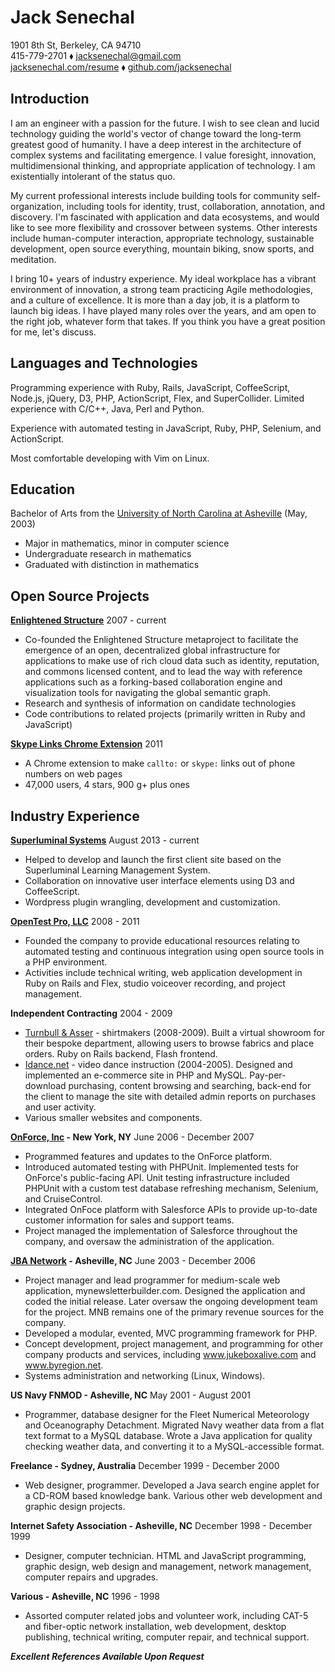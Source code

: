 Jack Senechal
=============

1901 8th St, Berkeley, CA 94710  
415-779-2701 ⬧ <jacksenechal@gmail.com>  
[jacksenechal.com/resume][] ⬧ [github.com/jacksenechal][]

Introduction
------------

I am an engineer with a passion for the future. I wish to see clean and lucid technology guiding
the world's vector of change toward the long-term greatest good of humanity. I have a deep
interest in the architecture of complex systems and facilitating emergence. I value foresight,
innovation, multidimensional thinking, and appropriate application of technology. I am
existentially intolerant of the status quo.

My current professional interests include building tools for community self-organization,
including tools for identity, trust, collaboration, annotation, and discovery. I'm fascinated with
application and data ecosystems, and would like to see more flexibility and crossover between
systems. Other interests include human-computer interaction, appropriate technology, sustainable
development, open source everything, mountain biking, snow sports, and meditation.

I bring 10+ years of industry experience. My ideal workplace has a vibrant environment of
innovation, a strong team practicing Agile methodologies, and a culture of excellence. It is more
than a day job, it is a platform to launch big ideas. I have played many roles over the years, and
am open to the right job, whatever form that takes. If you think you have a great position for me,
let's discuss.

Languages and Technologies
--------------------------

Programming experience with Ruby, Rails, JavaScript, CoffeeScript, Node.js, jQuery, D3, PHP,
ActionScript, Flex, and SuperCollider. Limited experience with C/C++, Java, Perl and Python.

Experience with automated testing in JavaScript, Ruby, PHP, Selenium, and ActionScript.

Most comfortable developing with Vim on Linux.

Education
---------

Bachelor of Arts from the [University of North Carolina at Asheville][]
(May, 2003)

-   Major in mathematics, minor in computer science
-   Undergraduate research in mathematics
-   Graduated with distinction in mathematics

Open Source Projects
--------------------

**[Enlightened Structure][]** 2007 - current

-   Co-founded the Enlightened Structure metaproject to facilitate the emergence
    of an open, decentralized global infrastructure for applications to make use
    of rich cloud data such as identity, reputation, and commons licensed
    content, and to lead the way with reference applications such as a
    forking-based collaboration engine and visualization tools for navigating
    the global semantic graph.
-   Research and synthesis of information on candidate technologies
-   Code contributions to related projects (primarily written in Ruby and
    JavaScript)

**[Skype Links Chrome Extension][]** 2011

-   A Chrome extension to make `callto:` or `skype:` links out of phone numbers on web pages
-   47,000 users, 4 stars, 900 g+ plus ones

Industry Experience
-------------------

**[Superluminal Systems][]** August 2013 - current

-   Helped to develop and launch the first client site based on the Superluminal
    Learning Management System.
-   Collaboration on innovative user interface elements using D3 and
    CoffeeScript.
-   Wordpress plugin wrangling, development and customization.

**[OpenTest Pro, LLC][]** 2008 - 2011

-   Founded the company to provide educational resources relating to automated
    testing and continuous integration using open source tools in a PHP
    environment.
-   Activities include technical writing, web application development in Ruby on
    Rails and Flex, studio voiceover recording, and project management.

**Independent Contracting** 2004 - 2009

-   [Turnbull & Asser][] - shirtmakers (2008-2009). Built a virtual showroom for
    their bespoke department, allowing users to browse fabrics and place orders.
    Ruby on Rails backend, Flash frontend.
-   [Idance.net][] - video dance instruction (2004-2005). Designed and
    implemented an e-commerce site in PHP and MySQL. Pay-per-download
    purchasing, content browsing and searching, back-end for the client to
    manage the site with detailed admin reports on purchases and user activity.
-   Various smaller websites and components.

**[OnForce, Inc][] - New York, NY** June 2006 - December 2007

-   Programmed features and updates to the OnForce platform.
-   Introduced automated testing with PHPUnit. Implemented tests for OnForce's
    public-facing API. Unit testing infrastructure included PHPUnit with a
    custom test database refreshing mechanism, Selenium, and CruiseControl.
-   Integrated OnFoce platform with Salesforce APIs to provide up-to-date
    customer information for sales and support teams.
-   Project managed the implementation of Salesforce throughout the company, and
    oversaw the administration of the application.

**[JBA Network][] - Asheville, NC** June 2003 - December 2006

-   Project manager and lead programmer for medium-scale web application,
    mynewsletterbuilder.com. Designed the application and coded the initial
    release. Later oversaw the ongoing development team for the project. MNB
    remains one of the primary revenue sources for the company.
-   Developed a modular, evented, MVC programming framework for PHP.
-   Concept development, project management, and programming for other company
    products and services, including www.jukeboxalive.com and www.byregion.net.
-   Systems administration and networking (Linux, Windows).

**US Navy FNMOD - Asheville, NC** May 2001 - August 2001

-   Programmer, database designer for the Fleet Numerical Meteorology and
    Oceanography Detachment. Migrated Navy weather data from a flat text format
    to a MySQL database. Wrote a Java application for quality checking weather
    data, and converting it to a MySQL-accessible format.

**Freelance - Sydney, Australia** December 1999 - December 2000

-   Web designer, programmer. Developed a Java search engine applet for a CD-ROM
    based knowledge bank. Various other web development and graphic design
    projects.

**Internet Safety Association - Asheville, NC** December 1998 - December 1999

-   Designer, computer technician. HTML and JavaScript programming, graphic
    design, web design and management, network management, computer repairs and
    upgrades.

**Various - Asheville, NC** 1996 - 1998

-   Assorted computer related jobs and volunteer work, including CAT-5 and
    fiber-optic network installation, web development, desktop publishing,
    technical writing, computer repair, and technical support.

***Excellent References Available Upon Request***

[University of North Carolina at Asheville]: http://unca.edu
[Enlightened Structure]: http://enlightenedstructure.org
[Superluminal Systems]: http://superluminal.is/
[OpenTest Pro, LLC]: http://opentestpro.com
[Turnbull & Asser]: http://turnbullandasser.com
[Idance.net]: http://idance.net
[OnForce, Inc]: http://onforce.com
[JBA Network]: http://jbanetwork.com
[Skype Links Chrome Extension]: https://chrome.google.com/webstore/detail/skype-links/epbmllnadbdnppblcebkkmapkinkdchd
[jacksenechal.com/resume]: http://jacksenechal.com/resume
[github.com/jacksenechal]: https://github.com/jacksenechal
